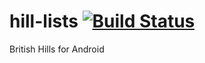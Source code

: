 # hill-lists [![Build Status](https://app.bitrise.io/app/e4fede2832fa5804/status.svg?token=M9rqqkgoTkE5shrhKDF1tw)](https://app.bitrise.io/app/e4fede2832fa5804)
British Hills for Android
